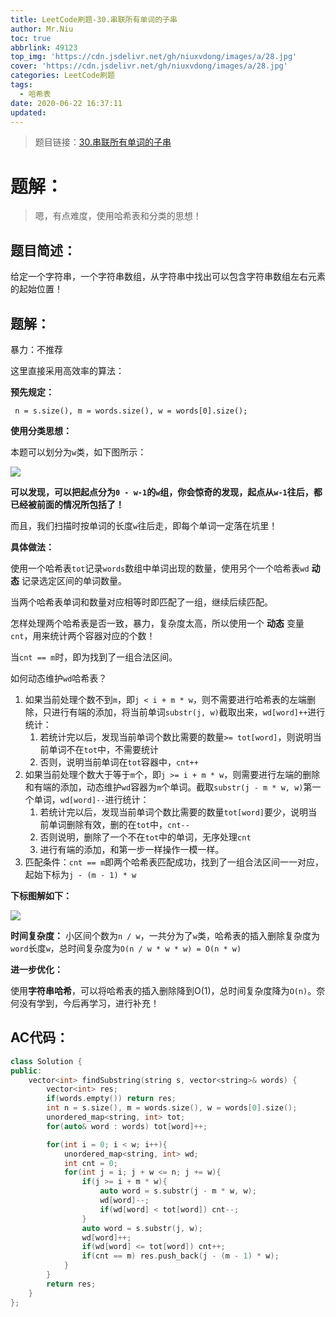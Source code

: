 ```yaml
---
title: LeetCode刷题-30.串联所有单词的子串
author: Mr.Niu
toc: true
abbrlink: 49123
top_img: 'https://cdn.jsdelivr.net/gh/niuxvdong/images/a/28.jpg'
cover: 'https://cdn.jsdelivr.net/gh/niuxvdong/images/a/28.jpg'
categories: LeetCode刷题
tags:
  - 哈希表
date: 2020-06-22 16:37:11
updated:
---
```
















> 题目链接：[30.串联所有单词的子串](https://leetcode-cn.com/problems/substring-with-concatenation-of-all-words/)



# 题解：



> 嗯，有点难度，使用哈希表和分类的思想！



## 题目简述：

给定一个字符串，一个字符串数组，从字符串中找出可以包含字符串数组左右元素的起始位置！

## 题解：



暴力：不推荐



这里直接采用高效率的算法：



**预先规定：**



` n = s.size(), m = words.size(), w = words[0].size();`



**使用分类思想：**

本题可以划分为`w`类，如下图所示：



![](https://cdn.jsdelivr.net/gh/niuxvdong/pic@latest/2020/06/22/f3a86f0a869dbaf256ca156a249102ef.png)



**可以发现，可以把起点分为`0 - w-1`的`w`组，你会惊奇的发现，起点从`w-1`往后，都已经被前面的情况所包括了！**



而且，我们扫描时按单词的长度`w`往后走，即每个单词一定落在坑里！



**具体做法：**

使用一个哈希表`tot`记录`words`数组中单词出现的数量，使用另个一个哈希表`wd` **动态** 记录选定区间的单词数量。

当两个哈希表单词和数量对应相等时即匹配了一组，继续后续匹配。



怎样处理两个哈希表是否一致，暴力，复杂度太高，所以使用一个 **动态** 变量`cnt`，用来统计两个容器对应的个数！

当`cnt == m`时，即为找到了一组合法区间。



如何动态维护`wd`哈希表？

1. 如果当前处理个数不到`m`，即`j < i + m * w`，则不需要进行哈希表的左端删除，只进行有端的添加，将当前单词`substr(j, w)`截取出来，`wd[word]++`进行统计：
   1. 若统计完以后，发现当前单词个数比需要的数量`>= tot[word]`，则说明当前单词不在`tot`中，不需要统计
   2. 否则，说明当前单词在`tot`容器中，`cnt++`
2. 如果当前处理个数大于等于`m`个，即`j >= i + m * w`，则需要进行左端的删除和有端的添加，动态维护`wd`容器为`m`个单词。截取`substr(j - m * w, w)`第一个单词，`wd[word]--`进行统计：
   1. 若统计完以后，发现当前单词个数比需要的数量`tot[word]`要少，说明当前单词删除有效，删的在`tot`中，`cnt--`
   2. 否则说明，删除了一个不在`tot`中的单词，无序处理`cnt`
   3. 进行有端的添加，和第一步一样操作一模一样。
3. 匹配条件：`cnt == m`即两个哈希表匹配成功，找到了一组合法区间一一对应，起始下标为`j - (m - 1) * w`



**下标图解如下：**

![](https://cdn.jsdelivr.net/gh/niuxvdong/pic@latest/2020/06/22/1fc948e33196f06abf417a96e39fa353.png)



**时间复杂度：** 小区间个数为`n / w`，一共分为了`w`类，哈希表的插入删除复杂度为`word`长度`w`，总时间复杂度为`O(n / w * w * w) = O(n * w)`

**进一步优化：**

使用**字符串哈希**，可以将哈希表的插入删除降到O(1)，总时间复杂度降为`O(n)`。奈何没有学到，今后再学习，进行补充！





## AC代码：



```c++
class Solution {
public:
    vector<int> findSubstring(string s, vector<string>& words) {
        vector<int> res;
        if(words.empty()) return res;
        int n = s.size(), m = words.size(), w = words[0].size();
        unordered_map<string, int> tot;
        for(auto& word : words) tot[word]++;

        for(int i = 0; i < w; i++){
            unordered_map<string, int> wd;
            int cnt = 0;
            for(int j = i; j + w <= n; j += w){
                if(j >= i + m * w){
                    auto word = s.substr(j - m * w, w);
                    wd[word]--;
                    if(wd[word] < tot[word]) cnt--;
                }
                auto word = s.substr(j, w);
                wd[word]++;
                if(wd[word] <= tot[word]) cnt++;
                if(cnt == m) res.push_back(j - (m - 1) * w);
            }
        }
        return res;
    }
};
```



